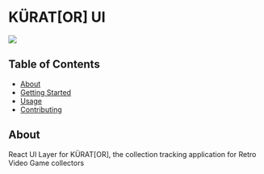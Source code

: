 # KÜRAT[OR] UI

![](https://kurator-public-assets.nyc3.digitaloceanspaces.com/Logo-Black.png)

## Table of Contents

- [About](#about)
- [Getting Started](#getting_started)
- [Usage](#usage)
- [Contributing](../CONTRIBUTING.md)

## About <a name = "about"></a>

React UI Layer for KÜRAT[OR], the collection tracking application for Retro Video Game collectors